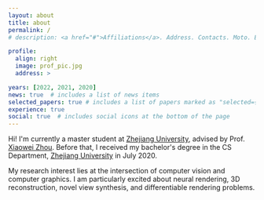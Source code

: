 ```yaml
---
layout: about
title: about
permalink: /
# description: <a href="#">Affiliations</a>. Address. Contacts. Moto. Etc.

profile:
  align: right
  image: prof_pic.jpg
  address: >

years: [2022, 2021, 2020]
news: true  # includes a list of news items
selected_papers: true # includes a list of papers marked as "selected={true}"
experience: true
social: true  # includes social icons at the bottom of the page
---
```


Hi! I'm currently a master student at [Zhejiang University](http://www.zju.edu.cn/english/), advised by Prof. [Xiaowei Zhou](http://xzhou.me). Before that, I received my bachelor's degree in the CS Department, [Zhejiang University](http://www.zju.edu.cn/english/) in July 2020.

My research interest lies at the intersection of computer vision and computer graphics. I am particularly excited about neural rendering, 3D reconstruction, novel view synthesis, and differentiable rendering problems.


